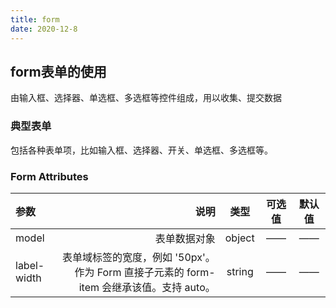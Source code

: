 ```yaml
---
title: form
date: 2020-12-8
---
```



## form表单的使用
由输入框、选择器、单选框、多选框等控件组成，用以收集、提交数据

### 典型表单
包括各种表单项，比如输入框、选择器、开关、单选框、多选框等。

<template>
  <demo-block class="demo-box">
    <div class="source" slot="source">
    <!-- 展示的组件内容 -->
        <tex-form :model="form"  label-width="100px">
            <tex-form-item label="用户名">
                <tex-input
                    placeholder="请输入用户名"
                    v-model="form.username"
                    clearable
                ></tex-input>
            </tex-form-item>
            <tex-form-item label="密码">
                <tex-input
                    placeholder="请输入用密码"
                    v-model="form.password"
                    showPassword
                ></tex-input>
            </tex-form-item>
             <tex-form-item label="记住密码">
                <tex-switch v-model="form.remenber"></tex-switch>
            </tex-form-item>
            <tex-form-item label="性别">
                <tex-radio-group v-model="form.sex">
                    <tex-radio label="1">男</tex-radio>
                    <tex-radio label="2">女</tex-radio>
                </tex-radio-group>
            </tex-form-item>
            <tex-form-item label="爱好">
                <tex-checkbox-group v-model="form.hobby">
                    <tex-checkbox label="篮球"></tex-checkbox>
                    <tex-checkbox label="足球"></tex-checkbox>
                    <tex-checkbox label="乒乓球"></tex-checkbox>
                </tex-checkbox-group>
            </tex-form-item>
            <tex-form-item >
                <tex-button @click='onSubmit'>提交</tex-button>
            </tex-form-item>
        </tex-form>
    </div>
    <div class="highlight" slot="highlight" >
      <!-- desciption -->
     <div class="description">
     </div>
      <pre v-highlight>
              <code class="language-html">{{formhtml}}</code>
              <code class="language-javascript">{{formjs}}</code>
        </pre>
    </div>
  </demo-block>
</template>

<script>
export default{
    data (){
        return{
            form:{
                username:'',
                remenber:false,
                password:'',
                sex:'1',
                hobby:['篮球','足球','乒乓球']
            },
            formhtml:`  <template>
    <tex-form :model="form" label-width="100px">
      <tex-form-item label="用户名">
        <tex-input
          palceholder="请输入用户名"
          v-model="form.username"
          clearable
        ></tex-input>
      </tex-form-item>
      <tex-form-item label="密码">
        <tex-input
          palceholder="请输入密码"
          v-model="form.password"
          showPassword
        ></tex-input>
      </tex-form-item>
      <tex-form-item label="记住密码">
        <tex-switch v-model:modleActive="form.remenber"></tex-switch>
      </tex-form-item>
      <tex-form-item label="性别">
        <tex-radiogroup v-model:value="form.sex">
          <tex-radio label="1">男</tex-radio>
          <tex-radio label="2">女</tex-radio>
        </tex-radiogroup>
      </tex-form-item>
      <tex-form-item label="兴趣">
        <tex-checkgroup v-model:value="form.hobby">
          <tex-checkbox label="篮球"></tex-checkbox>
          <tex-checkbox label="足球"></tex-checkbox>
          <tex-checkbox label="乒乓球"></tex-checkbox>
        </tex-checkgroup>
      </tex-form-item>
      <tex-form-item>
        <tex-button @click="onSubmit">提交</tex-button>
      </tex-form-item>
    </tex-form>
  </template>`,
            formjs:`export default {
  data() {
    return {
      form: {
        username: "",
        password: "",
        remenber: false,
        hobby: ["篮球", "足球", "乒乓球"],
        sex: "1",
      },
    };
  },
   methods: {
      onSubmit() {
        console.log('submit!');
      }
    }
};`
        }
    },
    methods:{
        onSubmit(){
            console.log('submit', this.form)
        }
    },
    watch:{
        form(){
            console.log('1', this.form.username)
        }
    }
}
</script>

### Form Attributes
| 参数 | 说明 | 类型 | 可选值 | 默认值 |
| :-----| ----: | :----: | :----: | :----: | 
| model | 表单数据对象 | 	object |——  |—— |
| label-width | 表单域标签的宽度，例如 '50px'。作为 Form 直接子元素的 form-item 会继承该值。支持 auto。 | string |—— |—— |